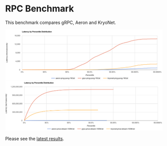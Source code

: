 # RPC Benchmark

This benchmark compares gRPC, Aeron and KryoNet.

![img](results/20161024/ping-pong.png)
![img](results/20161024/price-stream.png)

Please see the
[latest results](https://github.com/benalexau/rpc-bench/blob/master/results/20161024/README.md).
